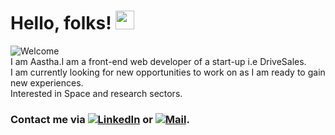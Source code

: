
# Hello, folks! <img src="https://raw.githubusercontent.com/MartinHeinz/MartinHeinz/master/wave.gif" width="30px">

<!--
**aaztha/aaztha** is a ✨ _special_ ✨ repository because its `README.md` (this file) appears on your GitHub profile.

Here are some ideas to get you started:

- 🔭 I’m currently working on ...
- 🌱 I’m currently learning ...
- 👯 I’m looking to collaborate on ...
- 🤔 I’m looking for help with ...
- 💬 Ask me about ...
- 📫 How to reach me: ...
- 😄 Pronouns: ...
- ⚡ Fun fact: ...
-->
![Welcome](https://memegenerator.net/img/instances/69251652.jpg)</br>
I am Aastha.I am a front-end web developer of a start-up i.e DriveSales.</br>
I am currently looking for new opportunities to work on as I am ready to gain new experiences.</br>
Interested in Space and research sectors.</br>
<!-- Actual text -->
### Contact me via [![LinkedIn][3.2]][3] or [![Mail][2.2]][2].

<!-- Icons -->
[2.2]: https://i.imgur.com/2SqWbO1.png (Mail icon without padding)
[3.2]: https://i.imgur.com/CjlwcS1.png (LinkedIn icon without padding)

<!-- Links to your social media accounts -->
[2]: www.aastha000sharma@gmail.com
[3]: https://www.linkedin.com/in/aastha-sharma-082168176/
